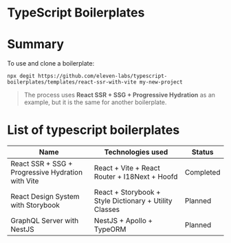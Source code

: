 # TypeScript Boilerplates

# Summary

To use and clone a boilerplate:

```shell script
npx degit https://github.com/eleven-labs/typescript-boilerplates/templates/react-ssr-with-vite my-new-project
```

> The process uses **React SSR + SSG + Progressive Hydration** as an example, but it is the same for another boilerplate.

# List of typescript boilerplates

| Name                                              | Technologies used                                           |  Status     |
|---------------------------------------------------| ----------------------------------------------------------- | --------    |
| React SSR + SSG + Progressive Hydration with Vite | React + Vite + React Router + I18Next + Hoofd               | Completed   |
| React Design System with Storybook                | React + Storybook + Style Dictionary + Utility Classes      | Planned     |
| GraphQL Server with NestJS                        | NestJS + Apollo + TypeORM                                   | Planned     |
